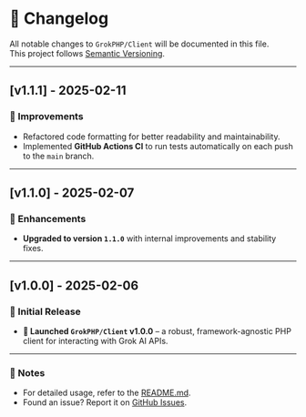 # 📜 Changelog

All notable changes to `GrokPHP/Client` will be documented in this file.  
This project follows [Semantic Versioning](https://semver.org/).

---

## [v1.1.1] - 2025-02-11
### 🔧 Improvements
- Refactored code formatting for better readability and maintainability.
- Implemented **GitHub Actions CI** to run tests automatically on each push to the `main` branch.

---

## [v1.1.0] - 2025-02-07
### 🚀 Enhancements
- **Upgraded to version `1.1.0`** with internal improvements and stability fixes.

---

## [v1.0.0] - 2025-02-06
### 🎉 Initial Release
- **🚀 Launched `GrokPHP/Client` v1.0.0** – a robust, framework-agnostic PHP client for interacting with Grok AI APIs.

---

### 📌 Notes
- For detailed usage, refer to the [README.md](README.md).
- Found an issue? Report it on [GitHub Issues](https://github.com/grok-php/client/issues).
